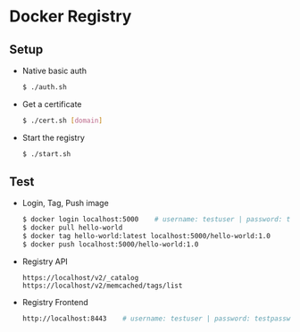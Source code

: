 # Docker Registry

## Setup

- Native basic auth
  ```bash
  $ ./auth.sh
  ```
- Get a certificate
  ```bash
  $ ./cert.sh [domain]
  ```
- Start the registry
  ```bash
  $ ./start.sh
  ```

## Test

- Login, Tag, Push image
  ```bash
  $ docker login localhost:5000    # username: testuser | password: testpassword
  $ docker pull hello-world
  $ docker tag hello-world:latest localhost:5000/hello-world:1.0
  $ docker push localhost:5000/hello-world:1.0
  ```
- Registry API
  ```
  https://localhost/v2/_catalog
  https://localhost/v2/memcached/tags/list
  ```
- Registry Frontend
  ```bash
  http://localhost:8443    # username: testuser | password: testpassword
  ```
